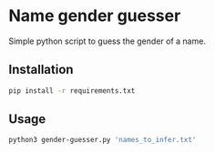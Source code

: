 # Name gender guesser

Simple python script to guess the gender of a name.

## Installation

```bash
pip install -r requirements.txt
```

## Usage

```bash
python3 gender-guesser.py 'names_to_infer.txt'
```

